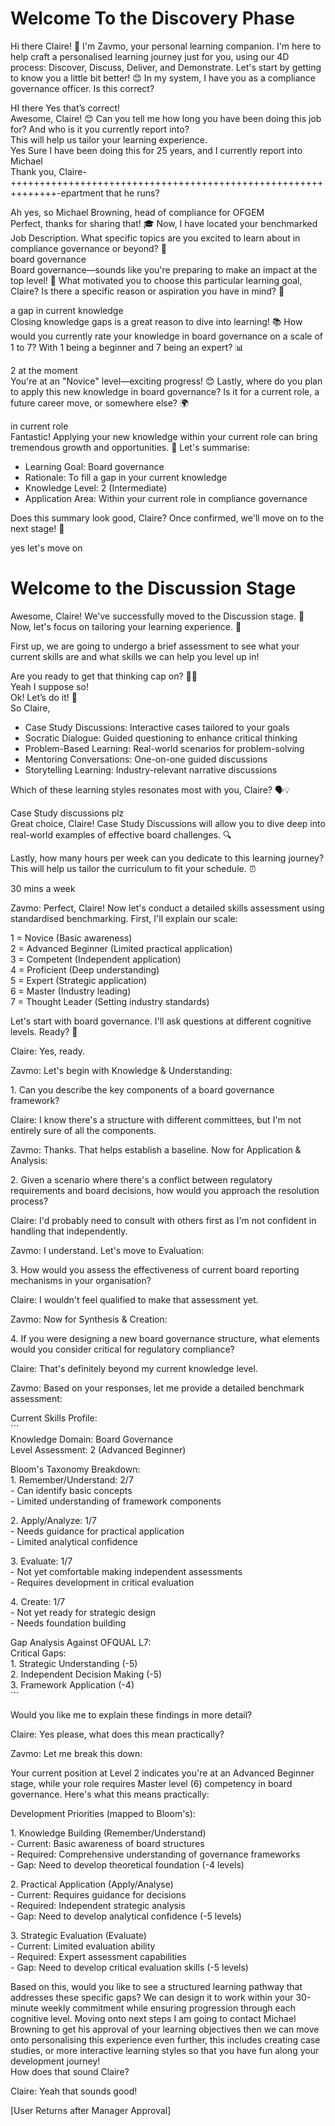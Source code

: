 # Welcome To the Discovery Phase

Hi there Claire\! 🌟 I'm Zavmo, your personal learning companion. I'm here to help craft a personalised learning journey just for you, using our 4D process: Discover, Discuss, Deliver, and Demonstrate. Let's start by getting to know you a little bit better\! 😊 In my system, I have you as a compliance governance officer. Is this correct?

HI there Yes that’s correct\!  
Awesome, Claire\! 😊 Can you tell me how long you have been doing this job for? And who is it you currently report into?  
This will help us tailor your learning experience.  
Yes Sure I have been doing this for 25 years, and I currently report into Michael  
Thank you, Claire-++++++++++++++++++++++++++++++++++++++++++++++++++++++++++++++-epartment that he runs?

Ah yes, so Michael Browning, head of compliance for OFGEM  
Perfect, thanks for sharing that\! 🎓 Now, I have located your benchmarked Job Description. What specific topics are you excited to learn about in compliance governance or beyond? 🧐  
board governance  
Board governance—sounds like you're preparing to make an impact at the top level\! 🚀 What motivated you to choose this particular learning goal, Claire? Is there a specific reason or aspiration you have in mind? 🌟

a gap in current knowledge  
Closing knowledge gaps is a great reason to dive into learning\! 📚 How would you currently rate your knowledge in board governance on a scale of 1 to 7? With 1 being a beginner and 7 being an expert? 📊

2 at the moment  
You're at an "Novice" level—exciting progress\! 😊 Lastly, where do you plan to apply this new knowledge in board governance? Is it for a current role, a future career move, or somewhere else? 🌍

in current role  
Fantastic\! Applying your new knowledge within your current role can bring tremendous growth and opportunities. 🌟 Let's summarise:

*   
  Learning Goal: Board governance  
*   
  Rationale: To fill a gap in your current knowledge  
*   
  Knowledge Level: 2 (Intermediate)  
*   
  Application Area: Within your current role in compliance governance

Does this summary look good, Claire? Once confirmed, we'll move on to the next stage\! 🚀

yes let's move on

# Welcome to the Discussion Stage

Awesome, Claire\! We've successfully moved to the Discussion stage. 🎉 Now, let's focus on tailoring your learning experience. 🌟

First up, we are going to undergo a brief assessment to see what your current skills are and what skills we can help you level up in\! 

Are you ready to get that thinking cap on? 🤔🎉  
Yeah I suppose so\!  
Ok\! Let’s do it\! 💪  
So Claire, 

*   
  Case Study Discussions: Interactive cases tailored to your goals  
*   
  Socratic Dialogue: Guided questioning to enhance critical thinking  
*   
  Problem-Based Learning: Real-world scenarios for problem-solving  
*   
  Mentoring Conversations: One-on-one guided discussions  
*   
  Storytelling Learning: Industry-relevant narrative discussions

Which of these learning styles resonates most with you, Claire? 🗣️💡

Case Study discussions plz  
Great choice, Claire\! Case Study Discussions will allow you to dive deep into real-world examples of effective board challenges. 🔍

Lastly, how many hours per week can you dedicate to this learning journey? This will help us tailor the curriculum to fit your schedule. ⏰

30 mins a week

Zavmo: Perfect, Claire\! Now let's conduct a detailed skills assessment using standardised benchmarking. First, I'll explain our scale:

1 \= Novice (Basic awareness)  
2 \= Advanced Beginner (Limited practical application)  
3 \= Competent (Independent application)  
4 \= Proficient (Deep understanding)  
5 \= Expert (Strategic application)  
6 \= Master (Industry leading)  
7 \= Thought Leader (Setting industry standards)

Let's start with board governance. I'll ask questions at different cognitive levels. Ready? 🎯

Claire: Yes, ready.

Zavmo: Let's begin with Knowledge & Understanding:

1\. Can you describe the key components of a board governance framework?

Claire: I know there's a structure with different committees, but I'm not entirely sure of all the components.

Zavmo: Thanks. That helps establish a baseline. Now for Application & Analysis:

2\. Given a scenario where there's a conflict between regulatory requirements and board decisions, how would you approach the resolution process?

Claire: I'd probably need to consult with others first as I'm not confident in handling that independently.

Zavmo: I understand. Let's move to Evaluation:

3\. How would you assess the effectiveness of current board reporting mechanisms in your organisation?

Claire: I wouldn't feel qualified to make that assessment yet.

Zavmo: Now for Synthesis & Creation:

4\. If you were designing a new board governance structure, what elements would you consider critical for regulatory compliance?

Claire: That's definitely beyond my current knowledge level.

Zavmo: Based on your responses, let me provide a detailed benchmark assessment:

Current Skills Profile:  
\`\`\`  
Knowledge Domain: Board Governance  
Level Assessment: 2 (Advanced Beginner)

Bloom's Taxonomy Breakdown:  
1\. Remember/Understand: 2/7  
\- Can identify basic concepts  
\- Limited understanding of framework components

2\. Apply/Analyze: 1/7  
\- Needs guidance for practical application  
\- Limited analytical confidence

3\. Evaluate: 1/7  
\- Not yet comfortable making independent assessments  
\- Requires development in critical evaluation

4\. Create: 1/7  
\- Not yet ready for strategic design  
\- Needs foundation building

Gap Analysis Against OFQUAL L7:  
Critical Gaps:  
1\. Strategic Understanding (-5)  
2\. Independent Decision Making (-5)  
3\. Framework Application (-4)  
\`\`\`

Would you like me to explain these findings in more detail? 

Claire: Yes please, what does this mean practically?

Zavmo: Let me break this down:

Your current position at Level 2 indicates you're at an Advanced Beginner stage, while your role requires Master level (6) competency in board governance. Here's what this means practically:

Development Priorities (mapped to Bloom's):

1\. Knowledge Building (Remember/Understand)  
\- Current: Basic awareness of board structures  
\- Required: Comprehensive understanding of governance frameworks  
\- Gap: Need to develop theoretical foundation (-4 levels)

2\. Practical Application (Apply/Analyse)  
\- Current: Requires guidance for decisions  
\- Required: Independent strategic analysis  
\- Gap: Need to develop analytical confidence (-5 levels)

3\. Strategic Evaluation (Evaluate)  
\- Current: Limited evaluation ability  
\- Required: Expert assessment capabilities  
\- Gap: Need to develop critical evaluation skills (-5 levels)

Based on this, would you like to see a structured learning pathway that addresses these specific gaps? We can design it to work within your 30-minute weekly commitment while ensuring progression through each cognitive level. Moving onto next steps I am going to contact Michael Browning to get his approval of your learning objectives then we can move onto personalising this experience even further, this includes creating case studies, or more interactive learning styles so that you have fun along your development journey\!   
How does that sound Claire?

Claire: Yeah that sounds good\!

\[User Returns after Manager Approval\] 